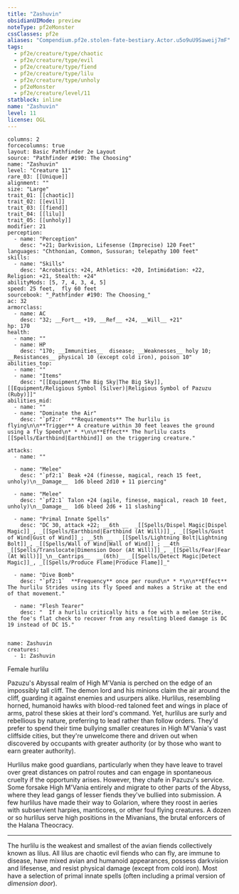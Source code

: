 ```yaml
---
title: "Zashuvin"
obsidianUIMode: preview
noteType: pf2eMonster
cssClasses: pf2e
aliases: "Compendium.pf2e.stolen-fate-bestiary.Actor.u5o9uU9Saweij7mF" 
tags:
  - pf2e/creature/type/chaotic
  - pf2e/creature/type/evil
  - pf2e/creature/type/fiend
  - pf2e/creature/type/lilu
  - pf2e/creature/type/unholy
  - pf2eMonster
  - pf2e/creature/level/11
statblock: inline
name: "Zashuvin"
level: 11
license: OGL
---
```


```statblock
columns: 2
forcecolumns: true
layout: Basic Pathfinder 2e Layout
source: "Pathfinder #190: The Choosing"
name: "Zashuvin"
level: "Creature 11"
rare_03: [[Unique]]
alignment: ""
size: "Large"
trait_01: [[chaotic]]
trait_02: [[evil]]
trait_03: [[fiend]]
trait_04: [[lilu]]
trait_05: [[unholy]]
modifier: 21
perception:
  - name: "Perception"
    desc: "+21; Darkvision, Lifesense (Imprecise) 120 Feet"
languages: "Chthonian, Common, Sussuran; telepathy 100 feet"
skills:
  - name: "Skills"
    desc: "Acrobatics: +24, Athletics: +20, Intimidation: +22, Religion: +21, Stealth: +24"
abilityMods: [5, 7, 4, 3, 4, 5]
speed: 25 feet,  fly 60 feet
sourcebook: "_Pathfinder #190: The Choosing_"
ac: 32
armorclass:
  - name: AC
    desc: "32; __Fort__ +19, __Ref__ +24, __Will__ +21"
hp: 170
health:
  - name: ""
  - name: HP
    desc: "170; __Immunities__  disease; __Weaknesses__ holy 10; __Resistances__ physical 10 (except cold iron), poison 10"
abilities_top:
  - name: ""
  - name: "Items"
    desc: "[[Equipment/The Big Sky|The Big Sky]], [[Equipment/Religious Symbol (Silver)|Religious Symbol of Pazuzu (Ruby)]]"
abilities_mid:
  - name: ""
  - name: "Dominate the Air"
    desc: "`pf2:r`  **Requirements** The hurlilu is flying\n\n**Trigger** A creature within 30 feet leaves the ground using a fly Speed\n* * *\n\n**Effect** The hurlilu casts [[Spells/Earthbind|Earthbind]] on the triggering creature."

attacks:
  - name: ""

  - name: "Melee"
    desc: "`pf2:1` Beak +24 (finesse, magical, reach 15 feet, unholy)\n__Damage__  1d6 bleed 2d10 + 11 piercing"

  - name: "Melee"
    desc: "`pf2:1` Talon +24 (agile, finesse, magical, reach 10 feet, unholy)\n__Damage__  1d6 bleed 2d6 + 11 slashing"

  - name: "Primal Innate Spells"
    desc: "DC 30, attack +22; __6th __  _[[Spells/Dispel Magic|Dispel Magic]]_, _[[Spells/Earthbind|Earthbind (At Will)]]_, _[[Spells/Gust of Wind|Gust of Wind]]_; __5th __  _[[Spells/Lightning Bolt|Lightning Bolt]]_, _[[Spells/Wall of Wind|Wall of Wind]]_; __4th __  _[[Spells/Translocate|Dimension Door (At Will)]]_, _[[Spells/Fear|Fear (At Will)]]_\n__Cantrips__  __(6th)__ _[[Spells/Detect Magic|Detect Magic]]_, _[[Spells/Produce Flame|Produce Flame]]_"

  - name: "Dive Bomb"
    desc: "`pf2:1`  **Frequency** once per round\n* * *\n\n**Effect** The hurlilu Strides using its fly Speed and makes a Strike at the end of that movement."

  - name: "Flesh Tearer"
    desc: "  If a hurlilu critically hits a foe with a melee Strike, the foe's flat check to recover from any resulting bleed damage is DC 19 instead of DC 15."
 
```

```encounter-table
name: Zashuvin
creatures:
  - 1: Zashuvin
```


Female hurlilu

Pazuzu's Abyssal realm of High M'Vania is perched on the edge of an impossibly tall cliff. The demon lord and his minions claim the air around the cliff, guarding it against enemies and usurpers alike. Hurlilus, resembling horned, humanoid hawks with blood-red taloned feet and wings in place of arms, patrol these skies at their lord's command. Yet, hurlilus are surly and rebellious by nature, preferring to lead rather than follow orders. They'd prefer to spend their time bullying smaller creatures in High M'Vania's vast cliffside cities, but they're unwelcome there and driven out when discovered by occupants with greater authority (or by those who want to earn greater authority).

Hurlilus make good guardians, particularly when they have leave to travel over great distances on patrol routes and can engage in spontaneous cruelty if the opportunity arises. However, they chafe in Pazuzu's service. Some forsake High M'Vania entirely and migrate to other parts of the Abyss, where they lead gangs of lesser fiends they've bullied into submission. A few hurlilus have made their way to Golarion, where they roost in aeries with subservient harpies, manticores, or other foul flying creatures. A dozen or so hurlilus serve high positions in the Mivanians, the brutal enforcers of the Halana Theocracy.

* * *

The hurlilu is the weakest and smallest of the avian fiends collectively known as lilus. All lilus are chaotic evil fiends who can fly, are immune to disease, have mixed avian and humanoid appearances, possess darkvision and lifesense, and resist physical damage (except from cold iron). Most have a selection of primal innate spells (often including a primal version of _dimension door_).
